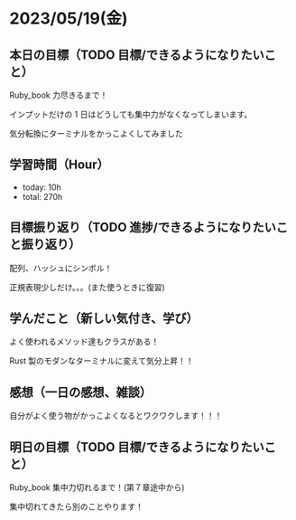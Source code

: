 # 2023/05/19(金)

## 本日の目標（TODO 目標/できるようになりたいこと）

Ruby_book 力尽きるまで！

インプットだけの 1 日はどうしても集中力がなくなってしまいます。

気分転換にターミナルをかっこよくしてみました

## 学習時間（Hour）

- today: 10h
- total: 270h

## 目標振り返り（TODO 進捗/できるようになりたいこと振り返り）

配列、ハッシュにシンボル！

正規表現少しだけ。。。(また使うときに復習)

## 学んだこと（新しい気付き、学び）

よく使われるメソッド達もクラスがある！

Rust 製のモダンなターミナルに変えて気分上昇！！

## 感想（一日の感想、雑談）

自分がよく使う物がかっこよくなるとワクワクします！！！

## 明日の目標（TODO 目標/できるようになりたいこと）

Ruby_book 集中力切れるまで！(第７章途中から)

集中切れてきたら別のことやります！
